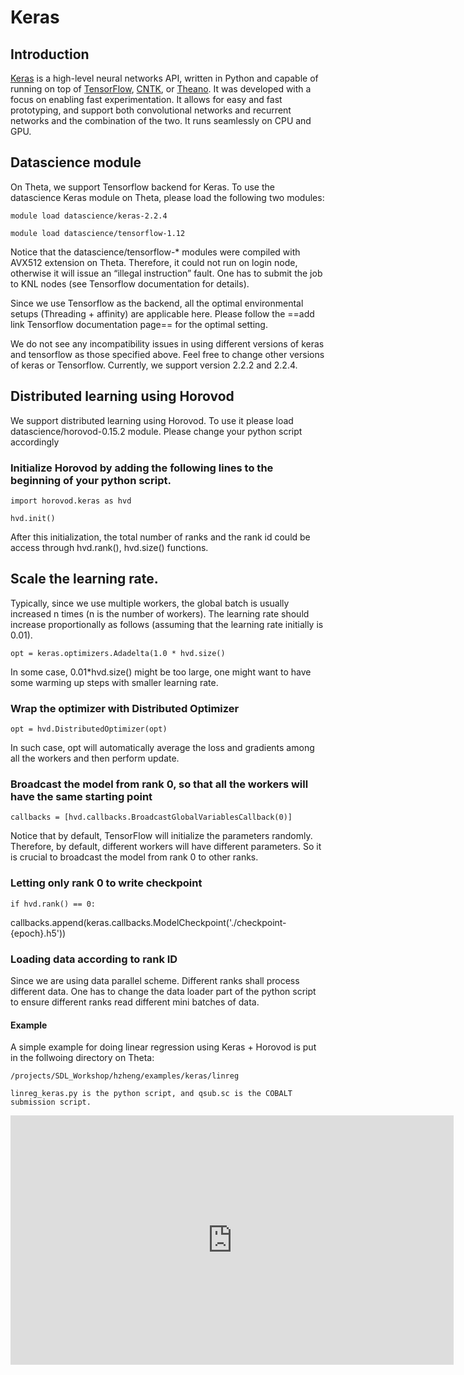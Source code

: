 # Keras

## Introduction
[Keras](https://keras.io) is a high-level neural networks API, written in Python and capable of running on top of [TensorFlow](https://github.com/tensorflow/tensorflow), [CNTK](https://github.com/Microsoft/cntk), or [Theano](https://github.com/Theano/Theano). It was developed with a focus on enabling fast experimentation. It allows for easy and fast prototyping, and support both convolutional networks and recurrent networks and the combination of the two. It runs seamlessly on CPU and GPU.

## Datascience module
On Theta, we support Tensorflow backend for Keras. To use the datascience Keras module on Theta, please load the following two modules:
```
module load datascience/keras-2.2.4
 
module load datascience/tensorflow-1.12
```

Notice that the datascience/tensorflow-* modules were compiled with AVX512 extension on Theta. Therefore, it could not run on login node, otherwise it will issue an “illegal instruction” fault. One has to submit the job to KNL nodes (see Tensorflow documentation for details). 

Since we use Tensorflow as the backend, all the optimal environmental setups (Threading + affinity) are applicable here. Please follow the ==add link Tensorflow documentation page== for the optimal setting.  

We do not see any incompatibility issues in using different versions of keras and tensorflow as those specified above. Feel free to change other versions of keras or Tensorflow. Currently, we support version 2.2.2 and 2.2.4.  

## Distributed learning using Horovod
We support distributed learning using Horovod. To use it please load datascience/horovod-0.15.2 module. Please change your python script accordingly

### Initialize Horovod by adding the following lines to the beginning of your python script. 
```
import horovod.keras as hvd
 
hvd.init()
```
After this initialization, the total number of ranks and the rank id could be access through hvd.rank(), hvd.size() functions. 

## Scale the learning rate.
Typically, since we use multiple workers, the global batch is usually increased n times (n is the number of workers). The learning rate should increase proportionally as follows (assuming that the learning rate initially is 0.01).

```
opt = keras.optimizers.Adadelta(1.0 * hvd.size()
```
In some case, 0.01*hvd.size() might be too large, one might want to have some warming up steps with smaller learning rate. 

### Wrap the optimizer with Distributed Optimizer
```
opt = hvd.DistributedOptimizer(opt)
```
In such case, opt will automatically average the loss and gradients among all the workers and then perform update. 

### Broadcast the model from rank 0, so that all the workers will have the same starting point
```
callbacks = [hvd.callbacks.BroadcastGlobalVariablesCallback(0)]
```
Notice that by default, TensorFlow will initialize the parameters randomly. Therefore, by default, different workers will have different parameters. So it is crucial to broadcast the model from rank 0 to other ranks. 

### Letting only rank 0 to write checkpoint
```
if hvd.rank() == 0:
```
callbacks.append(keras.callbacks.ModelCheckpoint('./checkpoint-{epoch}.h5'))

### Loading data according to rank ID
Since we are using data parallel scheme. Different ranks shall process different data. One has to change the data loader part of the python script to ensure different ranks read different mini batches of data. 

#### Example
A simple example for doing linear regression using Keras + Horovod is put in the follwoing directory on Theta:
```
/projects/SDL_Workshop/hzheng/examples/keras/linreg 
 
linreg_keras.py is the python script, and qsub.sc is the COBALT submission script. 
```

<iframe width="709" height="399" src="https://www.youtube.com/embed/930yrXjNkgM" title="Deep Learning with Keras, Tensorflow, PyTorch, and Horovod on Theta" frameborder="0" allow="accelerometer; autoplay; clipboard-write; encrypted-media; gyroscope; picture-in-picture" allowfullscreen></iframe>
